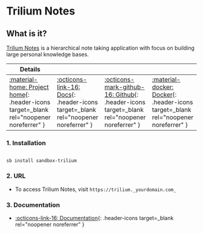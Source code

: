 # Trilium Notes

## What is it?

[Trilium Notes](https://github.com/zadam/trilium) is a hierarchical note taking application with focus on building large personal knowledge bases.

| Details     |             |             |             |
|-------------|-------------|-------------|-------------|
| [:material-home: Project home](https://github.com/zadam/trilium){: .header-icons target=_blank rel="noopener noreferrer" } | [:octicons-link-16: Docs](https://github.com/zadam/trilium/wiki){: .header-icons target=_blank rel="noopener noreferrer" } | [:octicons-mark-github-16: Github](https://github.com/zadam/trilium){: .header-icons target=_blank rel="noopener noreferrer" } | [:material-docker: Docker](https://hub.docker.com/r/zadam/trilium){: .header-icons target=_blank rel="noopener noreferrer" }|

### 1. Installation

``` shell

sb install sandbox-trilium

```

### 2. URL

- To access Trilium Notes, visit `https://trilium._yourdomain.com_`

### 3. Documentation

- [:octicons-link-16: Documentation](https://github.com/zadam/trilium/wiki){: .header-icons target=_blank rel="noopener noreferrer" }
